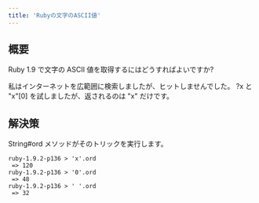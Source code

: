 ```yaml
---
title: 'Rubyの文字のASCII値'
---
```


## 概要
Ruby 1.9 で文字の ASCII 値を取得するにはどうすればよいですか?

私はインターネットを広範囲に検索しましたが、ヒットしませんでした。
?x と "x"[0] を試しましたが、返されるのは "x" だけです。

## 解決策
String#ord メソッドがそのトリックを実行します。

```
ruby-1.9.2-p136 > 'x'.ord
 => 120 
ruby-1.9.2-p136 > '0'.ord
 => 48 
ruby-1.9.2-p136 > ' '.ord
 => 32 

```
